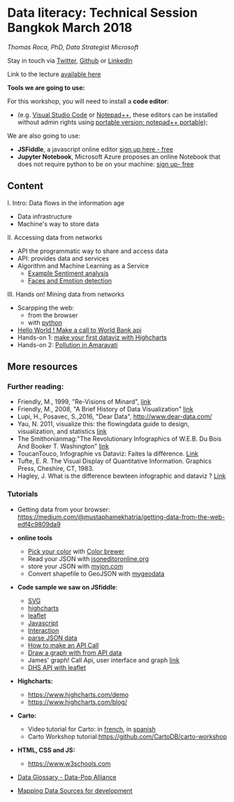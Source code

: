 # Data literacy: Technical Session Bangkok March 2018
*Thomas Roca, PhD, Data Strategist Microsoft*

Stay in touch via [Twitter](https://twitter.com/Thomas_Roca), [Github](https://github.com/ThomasRoca/) or [LinkedIn](https://www.linkedin.com/in/thomas-roca-43347484/)

Link to the lecture [available here](http://datactivist.com/lecture/Bangkok%202018.html)

**Tools we are going to use:**

For this workshop, you will need to install a **code editor**:
- (e.g. [Visual Studio Code](https://sourceforge.net/projects/vscode-portable/) or [Notepad++](https://notepad-plus-plus.org/fr/), these editors can be installed without admin rights using [portable version: notepad++ portable](https://sourceforge.net/projects/notepadpluspe/));

We are also going to use: 
- 	**JSFiddle**, a javascript online editor [sign up here - free](https://jsfiddle.net/user/signup/)
-  **Jupyter Notebook**, Microsoft Azure proposes an online Notebook that does not require python to be on your machine: [sign up- free](https://notebooks.azure.com/)

## Content
I. Intro: Data flows in the information age
- Data infrastructure
- Machine's way to store data

II. Accessing data from networks
- API the programmatic way to share and access data
- API: provides data and services
- Algorithm and Machine Learning as a Service
  - [Example Sentiment analysis](https://pythonappcela.azurewebsites.net/sentiment_analysis)
  - [Faces and Emotion detection](http://pythonappcela.azurewebsites.net/computer_vision)
  
III. Hands on! Mining data from networks
- Scarpping the web: 
	- from the browser
	- with [python](https://tutorial-thomasmsft.notebooks.azure.com/nb/notebooks/Scrap%20data%20from%20the%20web.ipynb)
- [Hello World ! Make a call to World Bank api](https://jsfiddle.net/ThomasRoca/j5d919k4/)
- Hands-on 1: [make your first dataviz with Highcharts](https://www.highcharts.com/demo/line-basic) 
- Hands-on 2: [Pollution in Amaravati](http://jsfiddle.net/ThomasRoca/bLbz5oqd/)

## More resources

### Further reading:
- Friendly, M., 1999, "Re-Visions of Minard", [link](http://www.datavis.ca/gallery/minard/minard.pdf])
- Friendly, M., 2008, "A Brief History of Data Visualization" [link](http://byrneslab.net/classes/biol607/readings/Friendly_2008_dataviz_history.pdf)
- Lupi, H., Posavec, S.,2016, "Dear Data", http://www.dear-data.com/
- Yau, N. 2011, visualize this: the flowingdata guide to design, visualization, and statistics [link](http://book.flowingdata.com)
- The Smithonianmag:"The Revolutionary Infographics of W.E.B. Du Bois And Booker T. Washington" [link](http://www.smithsonianmag.com/smart-news/the-revolutionary-infographics-of-web-du-bois-and-booker-t-washington-180959756)
- ToucanTouco, Infographie vs Dataviz: Faites la différence. [Link](https://toucantoco.com/blog/infographie-vs-dataviz/)
- Tufte, E. R. The Visual Display of Quantitative Information. Graphics Press, Cheshire, CT, 1983.
- Hagley, J. What is the difference bewteen infographic and dataviz ? [Link](http://www.jackhagley.com/What-s-the-difference-between-an-Infographic-and-a-Data-Visualisation)

### Tutorials

- Getting data from your browser: https://medium.com/@mustaphamekhatria/getting-data-from-the-web-edf4c9809da9

- **online tools**
	- [Pick your color](https://www.w3schools.com/colors/colors_picker.asp) with [Color brewer](http://colorbrewer2.org)
	- Read your JSON with [jsoneditoronline.org](http://jsoneditoronline.org/)
	- store your JSON with [myjon.com](http://myjson.com/)
	- Convert shapefile to GeoJSON with [mygeodata](https://mygeodata.cloud/)
	
- **Code sample we saw on JSfiddle**:
	- [SVG](http://jsfiddle.net/ThomasRoca/q754amnd/)
	- [highcharts](http://jsfiddle.net/ThomasRoca/fps87ooa)
	- [leaflet](http://leafletjs.com/examples/quick-start/example-popups.html)
	- [Javascript](http://jsfiddle.net/ThomasRoca/50snpv6r/)
	- [Interaction](https://jsfiddle.net/ThomasRoca/vuw7grwL/)
	- [parse JSON data](http://jsfiddle.net/ThomasRoca/5f4jh80c)
	- [How to make an API Call](https://jsfiddle.net/ThomasRoca/j5d919k4/3/)
	- [Draw a graph with from API data](https://jsfiddle.net/ThomasRoca/pxmxpsed/2/)
	- James' graph! Call Api, user interface and graph [link](https://jsfiddle.net/jegiles/ddffgz29/)
	- [DHS API with leaflet](http://jsfiddle.net/ThomasRoca/069Lqfkz/?utm_source=website&utm_medium=embed&utm_campaign=069Lqfkz)
- **Highcharts:**
	- https://www.highcharts.com/demo
	- https://www.highcharts.com/blog/
- **Carto:**
	- Video tutorial for Carto: in [french](https://www.youtube.com/watch?v=nRKSR635-Kk), in [spanish](https://www.youtube.com/watch?v=o2dUzQiwUYE&t=2s)
	- Carto Workshop tutorial:https://github.com/CartoDB/carto-workshop
- **HTML, CSS and JS:** 
	- https://www.w3schools.com

- [Data Glossary - Data-Pop Alliance](https://github.com/ThomasRoca/Lecture-Columbia-Science-Po-2017/blob/master/Glossary.md)
- [Mapping Data Sources for development](https://afdlab4dev.github.io/Wiki-DataExploration-in-AFD/)

